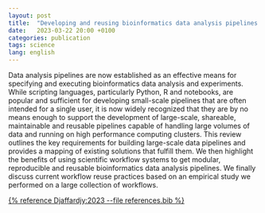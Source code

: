 ```yaml
---
layout: post
title:  "Developing and reusing bioinformatics data analysis pipelines using scientific workflow systems"
date:   2023-03-22 20:00 +0100
categories: publication
tags: science
lang: english
---
```


Data analysis pipelines are now established as an effective means for specifying and executing bioinformatics data analysis and experiments. While scripting languages, particularly Python, R and notebooks, are popular and sufficient for developing small-scale pipelines that are often intended for a single user, it is now widely recognized that they are by no means enough to support the development of large-scale, shareable, maintainable and reusable pipelines capable of handling large volumes of data and running on high performance computing clusters. This review outlines the key requirements for building large-scale data pipelines and provides a mapping of existing solutions that fulfill them. We then highlight the benefits of using scientific workflow systems to get modular, reproducible and reusable bioinformatics data analysis pipelines. We finally discuss current workflow reuse practices based on an empirical study we performed on a large collection of workflows.

[{% reference Djaffardjy:2023 --file references.bib %}](https://www.sciencedirect.com/science/article/pii/S2001037023001010)
